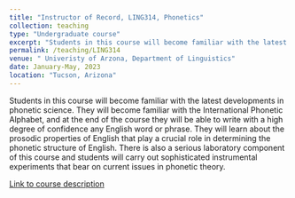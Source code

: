 ```yaml
---
title: "Instructor of Record, LING314, Phonetics"
collection: teaching
type: "Undergraduate course"
excerpt: "Students in this course will become familiar with the latest developments in phonetic science. They will become familiar with the International Phonetic Alphabet, and at the end of the course they will be able to write with a high degree of confidence any English word or phrase. They will learn about the prosodic properties of English that play a crucial role in determining the phonetic structure of English. There is also a serious laboratory component of this course and students will carry out sophisticated instrumental experiments that bear on current issues in phonetic theory."
permalink: /teaching/LING314
venue: " Univeristy of Arzona, Department of Linguistics"
date: January-May, 2023
location: "Tucson, Arizona"
---
```

Students in this course will become familiar with the latest developments in phonetic science. They will become familiar with the International Phonetic Alphabet, and at the end of the course they will be able to write with a high degree of confidence any English word or phrase. They will learn about the prosodic properties of English that play a crucial role in determining the phonetic structure of English. There is also a serious laboratory component of this course and students will carry out sophisticated instrumental experiments that bear on current issues in phonetic theory.

[Link to course description](https://linguistics.arizona.edu/course/ling-314-phonetics)
